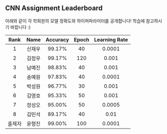 ## CNN Assignment Leaderboard

아래와 같이 각 학회원의 모델 정확도와 하이퍼파라미터를 공개합니다! 학습에 참고하시기 바랍니다 :)

| Rank | Name  | Accuracy | Epoch | Learning Rate | 
|:---:|:---:|:---:|:---:|:---:|
| 1 | 신재우 |  99.17% | 40 | 0.0001 |
| 2 | 김정우 |  99.17% | 120 | 0.001  |
| 3 | 남예진 |  98.83% | 40 | 0.001  |
| 4 | 송예원 |  97.83% | 40 | 0.0001 |
| 5 | 박성원 |  96.77% | 30 | 0.001  |
| 6 | 김영호 |  95.33% | 50 | 0.001  |
| 7 | 정성오 |  95.00% | 50 | 0.0005 |
| 8 | 김민석 |  89.17% | 40 | 0.01   |
| 출제자 | 윤형진 |  99.00% | 100 | 0.0001   |
